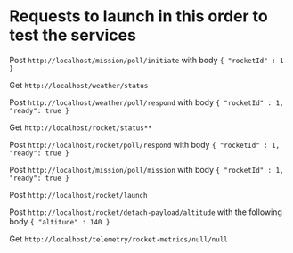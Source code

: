 # Requests to launch in this order to test the services

Post `http://localhost/mission/poll/initiate` with body
`
{
    "rocketId" : 1
}
`

Get `http://localhost/weather/status`

Post `http://localhost/weather/poll/respond` with body
`
{
    "rocketId" : 1,
    "ready": true
}
`

Get `http://localhost/rocket/status**`

Post `http://localhost/rocket/poll/respond` with body
`
{
    "rocketId" : 1,
    "ready": true
}
`

Post `http://localhost/mission/poll/mission` with body
`
{
    "rocketId" : 1,
    "ready": true
}
`

Post `http://localhost/rocket/launch`

Post `http://localhost/rocket/detach-payload/altitude` with the following body
`
{
    "altitude" : 140
}
`

Get `http://localhost/telemetry/rocket-metrics/null/null`
